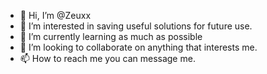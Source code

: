 - 👋 Hi, I’m @Zeuxx
- 👀 I’m interested in saving useful solutions for future use.
- 🌱 I’m currently learning as much as possible
- 💞️ I’m looking to collaborate on anything that interests me.
- 📫 How to reach me you can message me.

<!---
Zeuxx/Zeuxx is a ✨ special ✨ repository because its `README.md` (this file) appears on your GitHub profile.
You can click the Preview link to take a look at your changes.
--->
